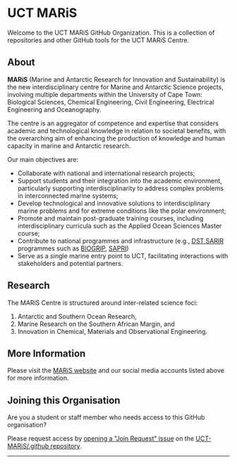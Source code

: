 # UCT MARiS

Welcome to the UCT MARiS GitHub Organization. This is a collection of repositories and other GitHub tools for the UCT MARiS Centre.

## About

**MARiS** (Marine and Antarctic Research for Innovation and Sustainability) is the new interdisciplinary centre for Marine and Antarctic Science projects, involving multiple departments within the University of Cape Town: Biological Sciences, Chemical Engineering, Civil Engineering, Electrical Engineering and Oceanography.  

The centre is an aggregator of competence and expertise that considers academic and technological knowledge in relation to societal benefits, with the overarching aim of enhancing the production of knowledge and human capacity in marine and Antarctic research.  

Our main objectives are:

* Collaborate with national and international research projects;
* Support students and their integration into the academic environment, particularly supporting interdisciplinarity to address complex problems in interconnected marine systems;
* Develop technological and innovative solutions to interdisciplinary marine problems and for extreme conditions like the polar environment;
* Promote and maintain post-graduate training courses, including interdisciplinary curricula such as the Applied Ocean Sciences Master course;
* Contribute to national programmes and infrastructure (e.g., [DST SARIR](https://www.dst.gov.za/images/Attachments/Department_of_Science_and_Technology_SARIR_2016.pdf) programmes such as [BIOGRIP](https://www.biogrip.ac.za), [SAPRI](https://www.sanap.ac.za/south-african-polar-research-infrastructure-sapri-launch-of-the-preparatory-phase))
* Serve as a single marine entry point to UCT, facilitating interactions with stakeholders and potential partners.

## Research

The MARiS Centre is structured around inter-related science foci:

1. Antarctic and Southern Ocean Research,
2. Marine Research on the Southern African Margin, and
3. Innovation in Chemical, Materials and Observational Engineering.

## More Information

Please visit the [MARiS website](https://maris.uct.ac.za) and our social media accounts listed above for more information.

## Joining this Organisation

Are you a student or staff member who needs access to this GitHub organisation?

Please request access by [opening a "Join Request" issue](https://github.com/UCT-MARiS/.github/issues/new/choose) on the [UCT-MARiS/.github repository](https://github.com/UCT-MARiS/.github).

___
